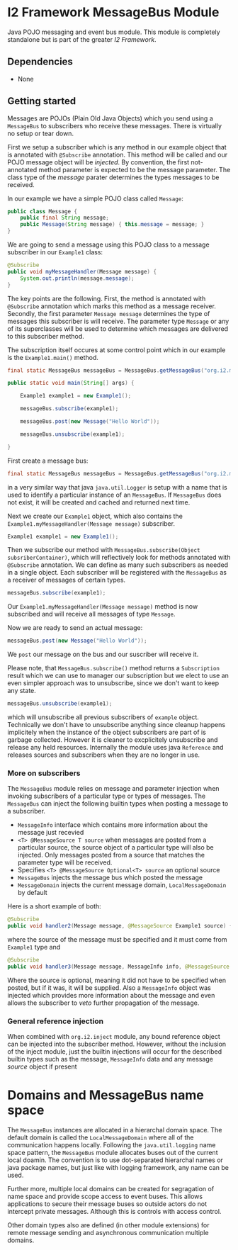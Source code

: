 # I2 Framework MessageBus Module
Java POJO messaging and event bus module. This module is completely standalone but is part of the greater *I2 Framework*.

## Dependencies
* None

## Getting started
Messages are POJOs (Plain Old Java Objects) which you send using a `MessageBus` to subscribers  who receive these messages. There is virtually no setup or tear down.

First we setup a subscriber which is any method in our example object that is annotated with `@Subscribe` annotation. This method will be called and our POJO message object will be *injected*. By convention, the first not-annotated method parameter is expected to be the message parameter. The class type of the *message* parater determines the types messages to be received.

In our example we have a simple POJO class called `Message`:
```java
public class Message {
	public final String message;
	public Message(String message) { this.message = message; }
}
```
We are going to send a message using this POJO class to a message subscriber in our `Example1` class:
```java
@Subscribe
public void myMessageHandler(Message message) {
	System.out.println(message.message);
}
```
The key points are the following. First, the method is annotated with `@Subscribe` annotation which marks this method as a message receiver. Secondly, the first parameter `Message message` determines the type of messages this subscriber is will receive. The parameter type `Message` or any of its superclasses will be used to determine which messages are delivered to this subscriber method.

The subscription itself occures at some control point which in our example is the `Example1.main()` method. 
```java
final static MessageBus messageBus = MessageBus.getMessageBus("org.i2.messagebus.tutorials.tutorial1");

public static void main(String[] args) {

	Example1 example1 = new Example1();

	messageBus.subscribe(example1);

	messageBus.post(new Message("Hello World"));

	messageBus.unsubscribe(example1);

}
```
First create a message bus:
```java
final static MessageBus messageBus = MessageBus.getMessageBus("org.i2.messagebus.tutorials.tutorial1");
```
in a very similar way that java `java.util.Logger` is setup with a name that is used to identify a particular instance of an `MessageBus`. If `MessageBus` does not exist, it will be created and cached and returned next time.

Next we create our `Example1` object, which also contains the `Example1.myMessageHandler(Message message)` subscriber. 
```java
Example1 example1 = new Example1();
```
Then we subscribe our method with `MessageBus.subscribe(Object subsriberContainer)`, which will reflectively look for methods annotated with `@Subscribe` annotation. We can define as many such subscribers as needed in a single object. Each subscriber will be registered with the `MessageBus` as a receiver of messages of certain types. 

```java
messageBus.subscribe(example1);
```
Our `Example1.myMessageHandler(Message message)` method is now subscribed and will receive all messages of type `Message`.

Now we are ready to send an actual message:
```java
messageBus.post(new Message("Hello World"));
```
We `post` our message on the bus and our suscriber will receive it. 

Please note, that `MessageBus.subscribe()` method returns a `Subscription` result which we can use to manager our subscription but we elect to use an even simpler approach was to unsubscribe, since we don't want to keep any state.
```java
messageBus.unsubscribe(example1);
```
which will unsubscribe all previous subscribers of `example` object. Technically we don't have to unsubscribe anything since cleanup happens implicitely when the instance of the object subscribers are part of is garbage collected. However it is cleaner to excplicitely unsubscribe and release any held resources. Internally the module uses java `Reference` and releases sources and subscribers when they are no longer in use. 

### More on subscribers
The `MessageBus` module relies on message and parameter injection when invoking subscribers of a particular type or types of messages. The `MessageBus` can inject the following builtin types when posting a message to a subscriber.

* `MessageInfo` interface which contains more information about the message just recevied
* `<T> @MessageSource T source` when messages are posted from a particular source, the source object of a particular type will also be injected. Only messages posted from a source that matches the parameter type will be received. 
* Specifies `<T> @MessageSource Optional<T> source` an optional source 
* `MessageBus` injects the message bus which posted the message
* `MessageDomain` injects the current message domain, `LocalMessageDomain` by default

Here is a short example of both:
```java
@Subscribe
public void handler2(Message message, @MessageSource Example1 source) {}
```
where the source of the message must be specified and it must come from `Example1` type and
```java
@Subscribe
public void handler3(Message message, MessageInfo info, @MessageSource Optional<Example1> source) {
```
Where the source is optional, meaning it did not have to be specified when posted, but if it was, it will be supplied. Also a `MessageInfo` object was injected which provides more information about the message and even allows the subscriber to *veto* further propagation of the message. 

### General reference injection
When combined with `org.i2.inject` module, any bound reference object can be injected into the subscriber method. However,  without the inclusion of the inject module, just the builtin injections will occur for the described builtin types such as the message, `MessageInfo` data and any message *source* object if present

# Domains and MessageBus name space
The `MessageBus` instances are allocated in a hierarchal domain space. The default domain is called the `LocalMessageDomain` where all of the communication happens locally. Following the `java.util.logging` name space pattern, the `MessageBus` module allocates buses out of the current local doamin. The convention is to use dot-separated hierarchal names or java package names, but just like with logging framework, any name can be used.

Further more, multiple local domains can be created for segragation of name space and provide scope access to event buses. This allows applications to secure their message buses so outside actors do not intercept private messages. Although this is controls with access control.

Other domain types also are defined (in other module extensions) for remote message sending and asynchronous communication multiple domains.

